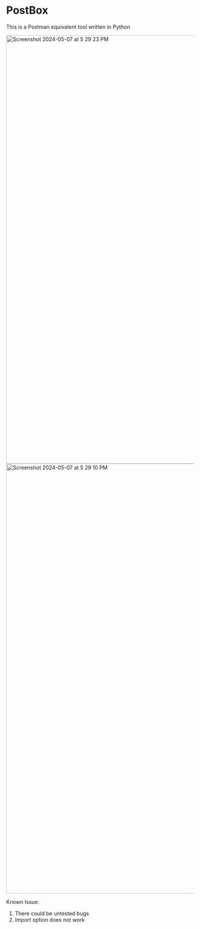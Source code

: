 # PostBox
This is a Postman equivalent tool written in Python



<img width="1151" alt="Screenshot 2024-05-07 at 5 29 23 PM" src="https://github.com/hariharasudhand/PostBox/assets/4798405/88520219-93cb-419b-8373-b3f3b4265e51">

<img width="1155" alt="Screenshot 2024-05-07 at 5 29 10 PM" src="https://github.com/hariharasudhand/PostBox/assets/4798405/eae5c074-5d30-4296-b2ef-0dab236715f6">


Known Issue:
1. There could be untested bugs
2. Import option does not work 
